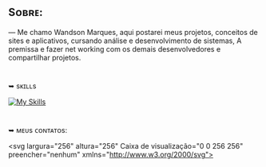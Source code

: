 ## Sᴏʙʀᴇ:
― Me chamo Wandson Marques, aqui postarei meus projetos, 
conceitos de sites e aplicativos, cursando análise e desenvolvimento de sistemas, A premissa e fazer net working com os demais desenvolvedores e compartilhar projetos. 
 
# 
➥ sᴋɪʟʟs 

   [![My Skills](https://skillicons.dev/icons?i=js,html,css,git)](https://skillicons.dev)
</p>

# 
➥ ᴍᴇᴜs ᴄᴏɴᴛᴀᴛᴏs:

<svg largura="256" altura="256" Caixa de visualização="0 0 256 256" preencher="nenhum" xmlns="http://www.w3.org/2000/svg">
<reto largura="256" altura="256" receita="60" preencher="branco"/>
<reto largura="256" altura="256" receita="60" preencher="#0A66C2"/>
<caminho e="M184.715 217.685H213.985C216.194 217.685 217.985 215.895 217.985 213.686L218 151.844C218 119.521 211.035 94.6755 173.262 . 137,46 113,919 137,46 113,743V101,66C137,46 99,4511 135,67 97,6602 133,46 97,6602H105,683C103,474 97,6602 101,683 99,4511 101,683 101,66V213,68C101,683 215,89 103,474 217,68 105,683 217,68H134,951C137,16 217,68 138,951 215,89 138,951 213,68V158,307C138,951 142,65 141,921 127,487 161,332 127,487C180,467 127,487 180,715 145,403 180,715 159,321V213,685C180,715 215,894 182,506 217,685 184,715 217,685Z" preencher="branco"/>
<caminho e="M38 59.6275C38 71.4921 47.7675 81.2539 59.6321 81.2539C71.4944 81.2528 81.2551 71.4853 81.2551 59.623C81.2528 47.7607 71.49 1 38 59.6275 38C47.763 38 38 47.763 38 59.6275Z" preencher="branco"/>
<caminho e="M44,9588 217,685H74,2659C76,4751 217,685 78,2659 215,894 78,2659 213,685V101,66C78,2659 99,4511 76,4751 97,6602 74,2659 97,6602H44,9588C42,7497 97,6602 40,9588 99,4511 40,9588 101,66V213,685C40,9588 215,894 42,7497 217,685 44,9588 217,685Z" preencher="branco"/>
</svg>
